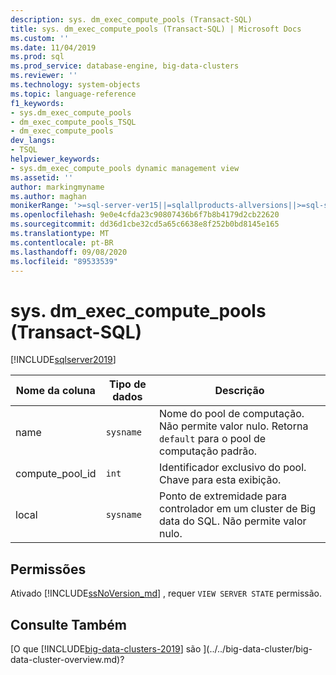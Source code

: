 ```yaml
---
description: sys. dm_exec_compute_pools (Transact-SQL)
title: sys. dm_exec_compute_pools (Transact-SQL) | Microsoft Docs
ms.custom: ''
ms.date: 11/04/2019
ms.prod: sql
ms.prod_service: database-engine, big-data-clusters
ms.reviewer: ''
ms.technology: system-objects
ms.topic: language-reference
f1_keywords:
- sys.dm_exec_compute_pools
- dm_exec_compute_pools_TSQL
- dm_exec_compute_pools
dev_langs:
- TSQL
helpviewer_keywords:
- sys.dm_exec_compute_pools dynamic management view
ms.assetid: ''
author: markingmyname
ms.author: maghan
monikerRange: '>=sql-server-ver15||=sqlallproducts-allversions||>=sql-server-linux-2017'
ms.openlocfilehash: 9e0e4cfda23c90807436b6f7b8b4179d2cb22620
ms.sourcegitcommit: dd36d1cbe32cd5a65c6638e8f252b0bd8145e165
ms.translationtype: MT
ms.contentlocale: pt-BR
ms.lasthandoff: 09/08/2020
ms.locfileid: "89533539"
---
```

# <a name="sysdm_exec_compute_pools-transact-sql"></a>sys. dm_exec_compute_pools (Transact-SQL)
[!INCLUDE[sqlserver2019](../../includes/applies-to-version/sqlserver2019.md)]

|Nome da coluna|Tipo de dados|Descrição|  
|-----------------|---------------|-----------------|  
|name|`sysname`|Nome do pool de computação. Não permite valor nulo. Retorna `default` para o pool de computação padrão. |
|compute_pool_id|`int`|Identificador exclusivo do pool. Chave para esta exibição.|  
|local|`sysname`|Ponto de extremidade para controlador em um cluster de Big data do SQL. Não permite valor nulo. |

## <a name="permissions"></a>Permissões

Ativado [!INCLUDE[ssNoVersion_md](../../includes/ssnoversion-md.md)] , requer `VIEW SERVER STATE` permissão.

## <a name="see-also"></a>Consulte Também

[O que [!INCLUDE[big-data-clusters-2019](../../includes/ssbigdataclusters-ss-nover.md)] são ](../../big-data-cluster/big-data-cluster-overview.md)?
